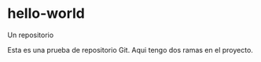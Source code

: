 # hello-world
Un repositorio


Esta es una prueba de repositorio Git. Aqui tengo dos ramas en el proyecto.

